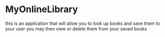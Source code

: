 # MyOnlineLibrary
this is an application that will allow you to look up books and save them to your user you may then view or delete them from your saved books
